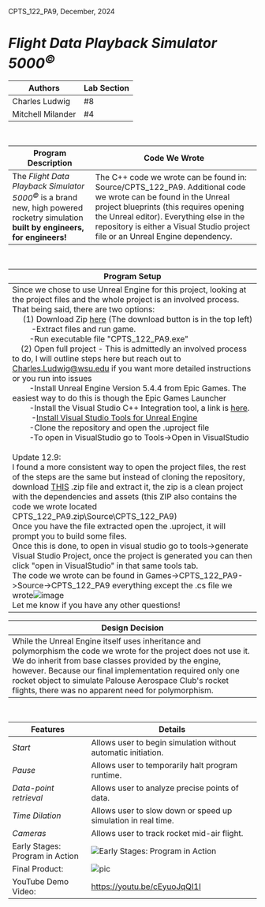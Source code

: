 CPTS_122_PA9, December, 2024
#   *Flight Data Playback Simulator 5000<sup>©</sup>*

| Authors | Lab Section |
| ----------- | ----------- |
| Charles Ludwig | #8 |
| Mitchell Milander | #4 |
<br>

|Program Description| Code We Wrote |
| ------------------| ---------- |
|  The *Flight Data Playback Simulator 5000<sup>©</sup>* is a brand new, high powered rocketry simulation **built by engineers, for engineers!** | The C++ code we wrote can be found in: Source/CPTS_122_PA9. Additional code we wrote can be found in the Unreal project blueprints (this requires opening the Unreal editor). Everything else in the repository is either a Visual Studio project file or an Unreal Engine dependency.|
<br>

|Program Setup | 
| ------------------| 
| Since we chose to use Unreal Engine for this project, looking at the project files and the whole project is an involved process. That being said, there are two options: <br>&nbsp;&nbsp;&nbsp;&nbsp; (1) Download Zip [here](https://emailwsu-my.sharepoint.com/:u:/g/personal/charles_ludwig_wsu_edu/EWtZpxr7m5VBu8qj2ujPDQQBiJ8AqJeCOStjC7akV-5XZg?e=iRdTbX) (The download button is in the top left) <br>&nbsp;&nbsp;&nbsp;&nbsp;&nbsp;&nbsp;&nbsp;&nbsp; -Extract files and run game. <br>&nbsp;&nbsp;&nbsp;&nbsp;&nbsp;&nbsp;&nbsp;&nbsp;-Run executable file "CPTS_122_PA9.exe" <br>&nbsp;&nbsp;&nbsp;&nbsp;(2) Open full project - This is admittedly an involved process to do, I will outline steps here but reach out to Charles.Ludwig@wsu.edu if you want more detailed instructions or you run into issues<br>&nbsp;&nbsp;&nbsp;&nbsp;&nbsp;&nbsp;&nbsp;&nbsp;-Install Unreal Engine Version 5.4.4 from Epic Games. The easiest way to do this is though the Epic Games Launcher<br>&nbsp;&nbsp;&nbsp;&nbsp;&nbsp;&nbsp;&nbsp;&nbsp;-Install the Visual Studio C++ Integration tool, a link is [here](https://www.fab.com/listings/8a639215-7f85-4cc7-b155-fa2137326209). <br>&nbsp;&nbsp;&nbsp;&nbsp;&nbsp;&nbsp;&nbsp;&nbsp; -[Install Visual Studio Tools for Unreal Engine](https://learn.microsoft.com/en-us/visualstudio/gamedev/unreal/get-started/vs-tools-unreal-install) <br>&nbsp;&nbsp;&nbsp;&nbsp;&nbsp;&nbsp;&nbsp;&nbsp;-Clone the repository and open the .uproject file <br>&nbsp;&nbsp;&nbsp;&nbsp;&nbsp;&nbsp;&nbsp;&nbsp;-To open in VisualStudio go to Tools->Open in VisualStudio<br><br>Update 12.9:<br>I found a more consistent way to open the project files, the rest of the steps are the same but instead of cloning the repository, download [THIS](https://emailwsu-my.sharepoint.com/:u:/g/personal/charles_ludwig_wsu_edu/EVoblDj3wipMmuVi7LtpMXwB_gtYf_wK_cHGEHlW1zP8iA?e=ekZ1x8) .zip file and extract it, the zip is a clean project with the dependencies and assets (this ZIP also contains the code we wrote located CPTS_122_PA9.zip\Source\CPTS_122_PA9)<br>Once you have the file extracted open the .uproject, it will prompt you to build some files.<br>Once this is done, to open in visual studio go to tools->generate Visual Studio Project, once the project is generated you can then click "open in VisualStudio" in that same tools tab.<br>The code we wrote can be found in Games->CPTS_122_PA9->Source->CPTS_122_PA9 everything except the .cs file we wrote![image](https://github.com/user-attachments/assets/1e7387eb-09bf-4bf3-ba66-dbfc3773823b) <br>Let me know if you have any other questions!|

| Design Decision | 
| ------------------| 
| While the Unreal Engine itself uses inheritance and polymorphism the code we wrote for the project does not use it. We do inherit from base classes provided by the engine, however. Because our final implementation required only one rocket object to simulate Palouse Aerospace Club's rocket flights, there was no apparent need for polymorphism. |

<br>

| Features | Details |
| ----------- | ----------- |
|  *Start* | Allows user to begin simulation without automatic initiation.|
| *Pause* | Allows user to temporarily halt program runtime. |
|  *Data-point retrieval* | Allows user to analyze precise points of data.|
| *Time Dilation* | Allows user to slow down or speed up simulation in real time.| 
| *Cameras* | Allows user to track rocket mid-air flight. |
| Early Stages: Program in Action| ![Early Stages: Program in Action](https://github.com/user-attachments/assets/a252b76d-af58-4506-815f-79f09ee551b0)|
| Final Product: | ![pic](https://github.com/user-attachments/assets/4941ec4e-2439-49b3-b928-e79ce2593cd7) |
| YouTube Demo Video: | https://youtu.be/cEyuoJqQI1I |
